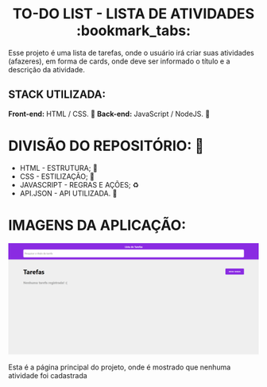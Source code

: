 <h1 align="center"> TO-DO LIST - LISTA DE ATIVIDADES :bookmark_tabs:	</h1> 
<p>Esse projeto é uma lista de tarefas, onde o usuário irá criar suas atividades (afazeres), em forma de cards, onde deve ser informado o título e a descrição da atividade.</p>

## STACK UTILIZADA:

**Front-end:** HTML / CSS. :small_blue_diamond:
**Back-end:** JavaScript / NodeJS. :small_blue_diamond:

# DIVISÃO DO REPOSITÓRIO: :open_file_folder:
- HTML - ESTRUTURA; :triangular_flag_on_post:
- CSS - ESTILIZAÇÃO; :stars:
- JAVASCRIPT - REGRAS E AÇÕES; :recycle:
- API.JSON - API UTILIZADA. :signal_strength:

# IMAGENS DA APLICAÇÃO:
<img src="https://github.com/devPedro37/TO-DO-LIST-JavaScript/blob/master/images/PROJETO_SEM_TAREFAS.png" alt="Imagem do projeto sem tarefas cadastradas">
<p>Esta é a página principal do projeto, onde é mostrado que nenhuma atividade foi cadastrada</p>
